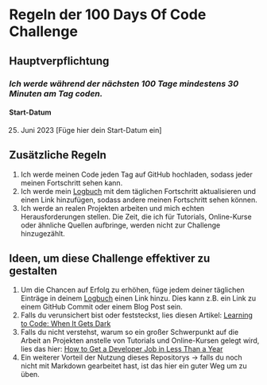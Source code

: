 # Regeln der 100 Days Of Code Challenge

## Hauptverpflichtung
### *Ich werde während der nächsten 100 Tage mindestens 30 Minuten am Tag coden.*

#### Start-Datum
25. Juni 2023 [Füge hier dein Start-Datum ein]

## Zusätzliche Regeln
1. Ich werde meinen Code jeden Tag auf GitHub hochladen, sodass jeder meinen Fortschritt sehen kann.
2. Ich werde mein [Logbuch](log.md) mit dem täglichen Fortschritt aktualisieren und einen Link hinzufügen, sodass andere meinen Fortschritt sehen können.
3. Ich werde an realen Projekten arbeiten und mich echten Herausforderungen stellen. Die Zeit, die ich für Tutorials, Online-Kurse oder ähnliche Quellen aufbringe, werden nicht zur Challenge hinzugezählt. 

## Ideen, um diese Challenge effektiver zu gestalten
1. Um die Chancen auf Erfolg zu erhöhen, füge jedem deiner täglichen Einträge in deinem [Logbuch](log.md) einen Link hinzu. Dies kann z.B. ein Link zu einem GitHub Commit oder einem Blog Post sein.
2. Falls du verunsichert bist oder feststeckst, lies diesen Artikel: [Learning to Code: When It Gets Dark](https://www.freecodecamp.org/news/learning-to-code-when-it-gets-dark-e485edfb58fd)
3. Falls du nicht verstehst, warum so ein großer Schwerpunkt auf die Arbeit an Projekten anstelle von Tutorials und Online-Kursen gelegt wird, lies das hier: [How to Get a Developer Job in Less Than a Year](https://www.freecodecamp.org/news/how-to-get-a-developer-job-in-less-than-a-year-c27bbfe71645)
4. Ein weiterer Vorteil der Nutzung dieses Repositorys -> falls du noch nicht mit Markdown gearbeitet hast, ist das hier ein guter Weg um zu üben.
